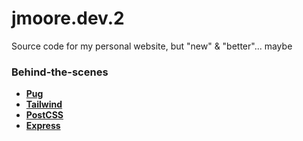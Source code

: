# jmoore.dev.2

Source code for my personal website, but "new" & "better"... maybe

### Behind-the-scenes

- **[Pug]**
- **[Tailwind]**
- **[PostCSS]**
- **[Express]**

[Pug]: https://pugjs.org/
[Tailwind]: https://tailwindcss.com/
[PostCSS]: https://postcss.org/
[Express]: https://expressjs.com/
